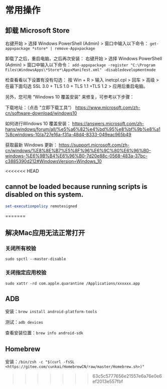 # 常用操作

## 卸载 Microsoft Store

右键开始 > 选择 Windows PowerShell (Admin) > 窗口中输入以下命令：
`get-appxpackage *store* | remove-Appxpackage`

卸载了之后，重启电脑，之后再次安装：
右键开始 > 选择 Windows PowerShell (Admin) > 窗口中输入以下命令：
`add-appxpackage -register "C:\Program Files\WindowsApps\*Store*\AppxManifest.xml" -disabledevelopmentmode`

检查看看以下设置有没有勾选：
按 Win + R > 输入 inetcpl.cpl > 回车 > 高级 > 在最下面勾选 SSL 3.0 + TLS 1.0 + TLS 1.1 +TLS 1.2 > 应用后重启电脑。

另外，您可用 “Windows 10 覆盖安装” 来修复，可参考以下步骤：

下载地址：（点击 "立即下载工具“）
https://www.microsoft.com/zh-cn/software-download/windows10

如何进行Windows 10 覆盖安装：
https://answers.microsoft.com/zh-hans/windows/forum/all/%e5%a6%82%e4%bd%95%e8%bf%9b%e8%a1%8cwindows-10/a727e16a-f31a-48d4-8333-049eac965b49

获取最新 Windows 更新：
https://support.microsoft.com/zh-cn/windows/%E8%8E%B7%E5%8F%96%E6%9C%80%E6%96%B0-windows-%E6%9B%B4%E6%96%B0-7d20e88c-0568-483a-37bc-c3885390d212#WindowsVersion=Windows_10

<<<<<<< HEAD
## cannot be loaded because running scripts is disabled on this system.

```powershell
set-executionpolicy remotesigned
```
=======
## 解决Mac应用无法正常打开

### 关闭所有校验

```shell
sudo spctl --master-disable
```

### 关闭指定应用校验

```shell
sudo xattr -rd com.apple.quarantine /Applications/xxxxxx.app
```

## ADB

安装：`brew install android-platform-tools`

测试：`adb devices`

查看安装位置：`brew info android-sdk`

## Homebrew

安装：`/bin/zsh -c "$(curl -fsSL <https://gitee.com/cunkai/HomebrewCN/raw/master/Homebrew.sh>)"`
>>>>>>> 63c5c5777656e21557e6a76e0e6ef2013e557fbf
